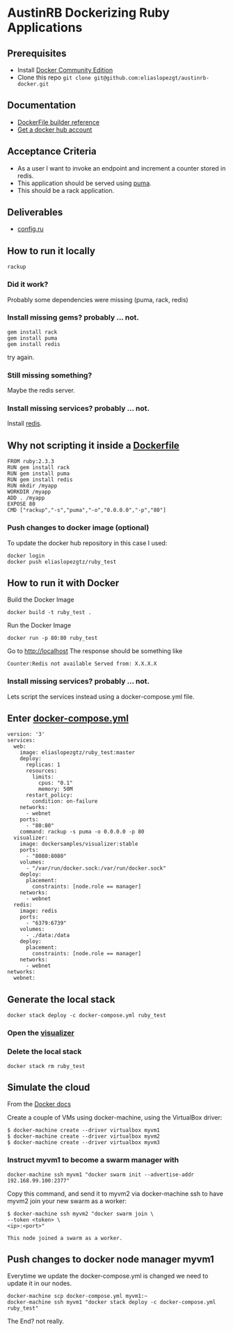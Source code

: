 # AustinRB Dockerizing Ruby Applications

## Prerequisites
* Install [Docker Community Edition](https://www.docker.com/community-edition)
* Clone this repo 
```git clone git@github.com:eliaslopezgt/austinrb-docker.git```

## Documentation
* [DockerFile builder reference](https://docs.docker.com/engine/reference/builder/)
* [Get a docker hub account](https://hub.docker.com/)

## Acceptance Criteria
* As a user I want to invoke an endpoint and increment a counter stored in redis.
* This application should be served using [puma](http://puma.io/).
* This should be a rack application.

## Deliverables
* [config.ru](https://github.com/eliaslopezgt/austinrb-docker/blob/master/config.ru)

## How to run it locally
```rackup```
### Did it work?
Probably some dependencies were missing (puma, rack, redis)
### Install missing gems? probably ... not.
```
gem install rack
gem install puma
gem install redis
```
try again.
### Still missing something?
Maybe the redis server.
### Install missing services? probably ... not.
Install [redis](https://redis.io/download).

## Why not scripting it inside a [Dockerfile](https://github.com/eliaslopezgt/austinrb-docker/blob/master/Dockerfile)
```
FROM ruby:2.3.3
RUN gem install rack
RUN gem install puma
RUN gem install redis
RUN mkdir /myapp
WORKDIR /myapp
ADD . /myapp
EXPOSE 80
CMD ["rackup","-s","puma","-o","0.0.0.0","-p","80"]
```
### Push changes to docker image (optional)
To update the docker hub repository in this case I used:

```
docker login
docker push eliaslopezgtz/ruby_test  
```

## How to run it with Docker
Build the Docker Image

```
docker build -t ruby_test .
```

Run the Docker Image

```
docker run -p 80:80 ruby_test
```

Go to [http://localhost](http://localhost)
The response should be something like

```
Counter:Redis not available Served from: X.X.X.X
```

### Install missing services? probably ... not.
Lets script the services instead using a docker-compose.yml file.

## Enter [docker-compose.yml](https://github.com/eliaslopezgt/austinrb-docker/blob/master/docker-compose.yml)

```
version: '3'
services:
  web: 
    image: eliaslopezgtz/ruby_test:master
    deploy:
      replicas: 1 
      resources:
        limits:
          cpus: "0.1"
          memory: 50M
      restart_policy:
        condition: on-failure
    networks:
      - webnet
    ports:
      - "80:80"
    command: rackup -s puma -o 0.0.0.0 -p 80
  visualizer:
    image: dockersamples/visualizer:stable
    ports:
      - "8080:8080"
    volumes:
      - "/var/run/docker.sock:/var/run/docker.sock"
    deploy:
      placement:
        constraints: [node.role == manager]
    networks:
      - webnet
  redis:
    image: redis
    ports:
      - "6379:6739"
    volumes:
      - ./data:/data
    deploy:
      placement:
        constraints: [node.role == manager]
    networks:
      - webnet
networks:
  webnet:
```

## Generate the local stack
```
docker stack deploy -c docker-compose.yml ruby_test
```
### Open the [visualizer](http://localhost:8080/)
### Delete the local stack
```
docker stack rm ruby_test
```

## Simulate the cloud 
From the [Docker docs](https://docs.docker.com/get-started/part4/#create-a-cluster)

Create a couple of VMs using docker-machine, using the VirtualBox driver:

```
$ docker-machine create --driver virtualbox myvm1
$ docker-machine create --driver virtualbox myvm2
$ docker-machine create --driver virtualbox myvm3
```

### Instruct myvm1 to become a swarm manager with 

```
docker-machine ssh myvm1 "docker swarm init --advertise-addr 192.168.99.100:2377"
```

Copy this command, and send it to myvm2 via docker-machine ssh to have myvm2 join your new swarm as a worker:

```
$ docker-machine ssh myvm2 "docker swarm join \
--token <token> \
<ip>:<port>"

This node joined a swarm as a worker.
```

## Push changes to docker node manager myvm1
Everytime we update the docker-compose.yml is changed we need to update it in our nodes.

```
docker-machine scp docker-compose.yml myvm1:~
docker-machine ssh myvm1 "docker stack deploy -c docker-compose.yml ruby_test"
```

The End? not really.

